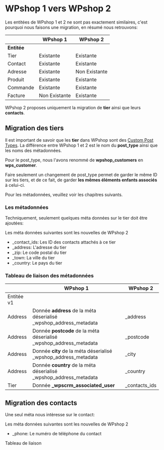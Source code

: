 # WPshop 1 vers WPshop 2

Les entitées de WPshop 1 et 2 ne sont pas exactement similaires, c'est pourquoi nous faisons une migration, en résumé nous retrouvons:

|              | WPshop 1      | WPshop 2      |
| --------     | ------------- | ------------- |
| **Entitée**  |               |               |
| Tier         | Existante     | Existante     |
| Contact      | Existante     | Existante     |
| Adresse      | Existante     | Non Existante |
| Produit      | Existante     | Existante     |
| Commande     | Existante     | Existante     |
| Facture      | Non Existante | Existante     |

WPshop 2 proposes uniquement la migration de **tier** ainsi que leurs **contacts**.

## Migration des tiers

Il est important de savoir que les **tier** dans WPshop sont des [Custom Post Types](https://codex.wordpress.org/Post_Types). La différence entre WPshop 1 et 2 est le nom du **post_type** ainsi que les noms des métadonnées.

Pour le post_type, nous l'avons renommé de **wpshop_customers** en **wps_customer**.

Faire seulement un changement de post_type permet de garder le même ID sur les tiers, et de ce fait, de garder **les mêmes éléments enfants associés** à celui-ci.

Pour les métadonnées, veuillez voir les chapitres suivants.

### Les métadonnées

Techniquement, seulement quelques méta données sur le tier doit être ajoutées:

Les méta données suivantes sont les nouvelles de WPshop 2

* _contact_ids: Les ID des contacts attachés à ce tier
* _address: L'adresse du tier
* _zip: Le code postal du tier
* _town: La ville du tier
* _country: Le pays du tier

### Tableau de liaison des métadonnées

|            |  WPshop 1                                                            | WPshop 2       |
| ---------- | -------------------------------------------------------------------- | -------------- |
| Entitée v1 |                                                                      |                |
| Address    | Donnée **address** de la méta déserialisé \_wpshop_address_metadata  | \_address      |
| Address    | Donnée **postcode** de la méta déserialisé \_wpshop_address_metadata | \_postcode     |
| Address    | Donnée **city** de la méta déserialisé \_wpshop_address_metadata     | \_city         |
| Address    | Donnée **country** de la méta déserialisé \_wpshop_address_metadata  | \_country      |
| Tier       | Donnée **\_wpscrm_associated_user**                                  | \_contacts_ids |



## Migration des contacts

Une seul méta nous intèresse sur le contact:

Les méta données suivantes sont les nouvelles de WPshop 2

* _phone: Le numéro de téléphone du contact

Tableau de liaison
